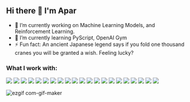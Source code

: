 ## Hi there 👋 I'm Apar




- 🔭 I’m currently working on Machine Learning Models, and Reinforcement Learning.
- 🌱 I’m currently learning PyScript, OpenAI Gym
- ⚡ Fun fact: An ancient Japanese legend says if you fold one thousand cranes you will be granted a wish. Feeling lucky?



### What I work with:
<p>
    <img src = "https://img.shields.io/badge/c-%2300599C.svg?style=for-the-badge&logo=c&logoColor=white"/>
    <img src = "https://img.shields.io/badge/c++-%2300599C.svg?style=for-the-badge&logo=c%2B%2B&logoColor=white" />
    <img src = "https://img.shields.io/badge/css3-%231572B6.svg?style=for-the-badge&logo=css3&logoColor=white "/>
     <img src = "https://img.shields.io/badge/html5-%23E34F26.svg?style=for-the-badge&logo=html5&logoColor=white "/>
     <img src = "https://img.shields.io/badge/java-%23ED8B00.svg?style=for-the-badge&logo=java&logoColor=white "/>
     <img src = "https://img.shields.io/badge/javascript-%23323330.svg?style=for-the-badge&logo=javascript&logoColor=%23F7DF1E"/>
     <img src = "https://img.shields.io/badge/latex-%23008080.svg?style=for-the-badge&logo=latex&logoColor=white "/>
     <img src = "https://img.shields.io/badge/python-3670A0?style=for-the-badge&logo=python&logoColor=ffdd54 "/>
     <img src = "https://img.shields.io/badge/react-%2320232a.svg?style=for-the-badge&logo=react&logoColor=%2361DAFB "/>
     <img src = " https://img.shields.io/badge/mysql-%2300f.svg?style=for-the-badge&logo=mysql&logoColor=white "/>
     <img src = "https://img.shields.io/badge/GoogleCloud-%234285F4.svg?style=for-the-badge&logo=google-cloud&logoColor=white "/>
     <img src = "https://img.shields.io/badge/Visual%20Studio%20Code-0078d7.svg?style=for-the-badge&logo=visual-studio-code&logoColor=white "/>
     <img src = "https://img.shields.io/badge/jupyter-%23FA0F00.svg?style=for-the-badge&logo=jupyter&logoColor=white "/> 
     <img src = "https://img.shields.io/badge/Anaconda-%2344A833.svg?style=for-the-badge&logo=anaconda&logoColor=white "/>
     <img src = "https://img.shields.io/badge/TensorFlow-%23FF6F00.svg?style=for-the-badge&logo=TensorFlow&logoColor=white " />
     <img src = "https://img.shields.io/badge/Keras-%23D00000.svg?style=for-the-badge&logo=Keras&logoColor=white "/>
     <img src = "https://img.shields.io/badge/numpy-%23013243.svg?style=for-the-badge&logo=numpy&logoColor=white "/>
    <img src = "https://img.shields.io/badge/pandas-%23150458.svg?style=for-the-badge&logo=pandas&logoColor=white "/>
    <img src = "https://img.shields.io/badge/PyTorch-%23EE4C2C.svg?style=for-the-badge&logo=PyTorch&logoColor=white "/>
     <img src = "https://img.shields.io/badge/git-%23F05033.svg?style=for-the-badge&logo=git&logoColor=white "/>
     <img src = "https://img.shields.io/badge/github-%23121011.svg?style=for-the-badge&logo=github&logoColor=white "/>
    
</p>






![ezgif com-gif-maker](https://user-images.githubusercontent.com/37117865/169181716-a19fd855-c44c-4299-8ed1-9fc0e03decbe.gif)





